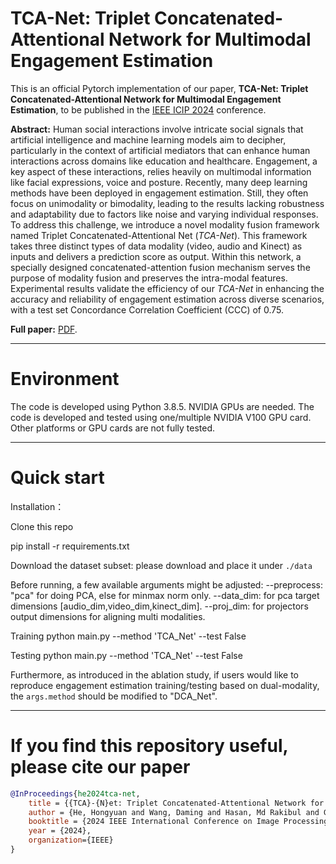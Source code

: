 # TCA-Net: Triplet Concatenated-Attentional Network for Multimodal Engagement Estimation

This is an official Pytorch implementation of our paper, **TCA-Net: Triplet Concatenated-Attentional Network for Multimodal Engagement Estimation**, to be published in the [IEEE ICIP 2024](https://2024.ieeeicip.org/) conference.

**Abstract:** Human social interactions involve intricate social signals that artificial intelligence and machine learning models aim to decipher, particularly in the context of artificial mediators that can enhance human interactions across domains like education and healthcare. Engagement, a key aspect of these interactions, relies heavily on multimodal information like facial expressions, voice and posture. Recently, many deep learning methods have been deployed in engagement estimation. Still, they often focus on unimodality or bimodality, leading to the results lacking robustness and adaptability due to factors like noise and varying individual responses. To address this challenge, we introduce a novel modality fusion framework named Triplet Concatenated-Attentional Net (_TCA-Net_). This framework takes three distinct types of data modality (video, audio and Kinect) as inputs and delivers a prediction score as output. Within this network, a specially designed concatenated-attention fusion mechanism serves the purpose of modality fusion and preserves the intra-modal features. Experimental results validate the efficiency of our _TCA-Net_ in enhancing the accuracy and reliability of engagement estimation across diverse scenarios, with a test set Concordance Correlation Coefficient (CCC) of 0.75.

**Full paper:** [PDF](https://hasan-rakibul.github.io/pdfs/he2024tca-net.pdf).

--------------------------------------------------------------------------------------------

# Environment

The code is developed using Python 3.8.5. NVIDIA GPUs are needed. The code is developed and tested using one/multiple NVIDIA V100 GPU card. Other platforms or GPU cards are not fully tested.


--------------------------------------------------------------------------------------------

# Quick start

Installation：

Clone this repo

pip install -r requirements.txt

Download the dataset subset: please download and place it under `./data`

Before running, a few available arguments might be adjusted:
    --preprocess: "pca" for doing PCA, else for minmax norm only.
    --data_dim: for pca target dimensions [audio_dim,video_dim,kinect_dim].
    --proj_dim: for projectors output dimensions for aligning multi modalities.

Training
python main.py --method 'TCA_Net' --test False

Testing
python main.py --method 'TCA_Net' --test False


Furthermore, as introduced in the ablation study, if users would like to reproduce engagement estimation training/testing based on dual-modality, the `args.method` should be modified to "DCA_Net". 

--------------------------------------------------------------------------------------------

# If you find this repository useful, please cite our paper
```bibtex
@InProceedings{he2024tca-net,
    title = {{TCA}-{N}et: Triplet Concatenated-Attentional Network for Multimodal Engagement Estimation},
    author = {He, Hongyuan and Wang, Daming and Hasan, Md Rakibul and Gedeon, Tom and Hossain, Md Zakir},
    booktitle = {2024 IEEE International Conference on Image Processing (ICIP)},
    year = {2024},
    organization={IEEE}
}
```
